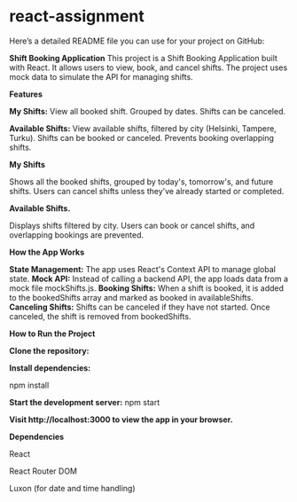 # react-assignment

Here’s a detailed README file you can use for your project on GitHub:

**Shift Booking Application**
This project is a Shift Booking Application built with React. It allows users to view, book, and cancel shifts. The project uses mock data to simulate the API for managing shifts.

**Features**

**My Shifts:**
View all booked shift.
Grouped by dates.
Shifts can be canceled.

**Available Shifts:** 
View available shifts, filtered by city (Helsinki, Tampere, Turku).
Shifts can be booked or canceled.
Prevents booking overlapping shifts.

**My Shifts**

Shows all the booked shifts, grouped by today's, tomorrow's, and future shifts. Users can cancel shifts unless they’ve already started or completed.

**Available Shifts.**

Displays shifts filtered by city. Users can book or cancel shifts, and overlapping bookings are prevented.

**How the App Works**

**State Management:** The app uses React's Context API to manage global state.
**Mock API:** Instead of calling a backend API, the app loads data from a mock file mockShifts.js.
**Booking Shifts:** When a shift is booked, it is added to the bookedShifts array and marked as booked in availableShifts.
**Canceling Shifts:** Shifts can be canceled if they have not started. Once canceled, the shift is removed from bookedShifts.

**How to Run the Project**

**Clone the repository:**

**Install dependencies:**

npm install

**Start the development server:**
npm start

**Visit http://localhost:3000 to view the app in your browser.**

**Dependencies**

React

React Router DOM

Luxon (for date and time handling)
